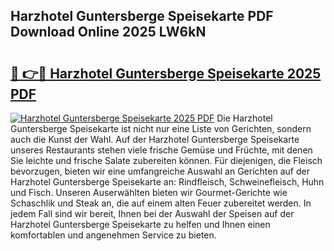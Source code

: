 ## Harzhotel Guntersberge Speisekarte PDF Download Online 2025 LW6kN

# <h2><a href="http://gcaoafc.nevu.top/?p=Harzhotel+Guntersberge+Speisekarte">🔗 👉🔴 Harzhotel Guntersberge Speisekarte 2025 PDF</a></h2>

[![Harzhotel Guntersberge Speisekarte 2025 PDF](https://i.imgur.com/dBaPXMq.png)](http://gcaoafc.nevu.top/?p=Harzhotel+Guntersberge+Speisekarte)
Die Harzhotel Guntersberge Speisekarte ist nicht nur eine Liste von Gerichten, sondern auch die Kunst der Wahl. Auf der Harzhotel Guntersberge Speisekarte unseres Restaurants stehen viele frische Gemüse und Früchte, mit denen Sie leichte und frische Salate zubereiten können. Für diejenigen, die Fleisch bevorzugen, bieten wir eine umfangreiche Auswahl an Gerichten auf der Harzhotel Guntersberge Speisekarte an: Rindfleisch, Schweinefleisch, Huhn und Fisch. Unseren Auserwählten bieten wir Gourmet-Gerichte wie Schaschlik und Steak an, die auf einem alten Feuer zubereitet werden. In jedem Fall sind wir bereit, Ihnen bei der Auswahl der Speisen auf der Harzhotel Guntersberge Speisekarte zu helfen und Ihnen einen komfortablen und angenehmen Service zu bieten.
